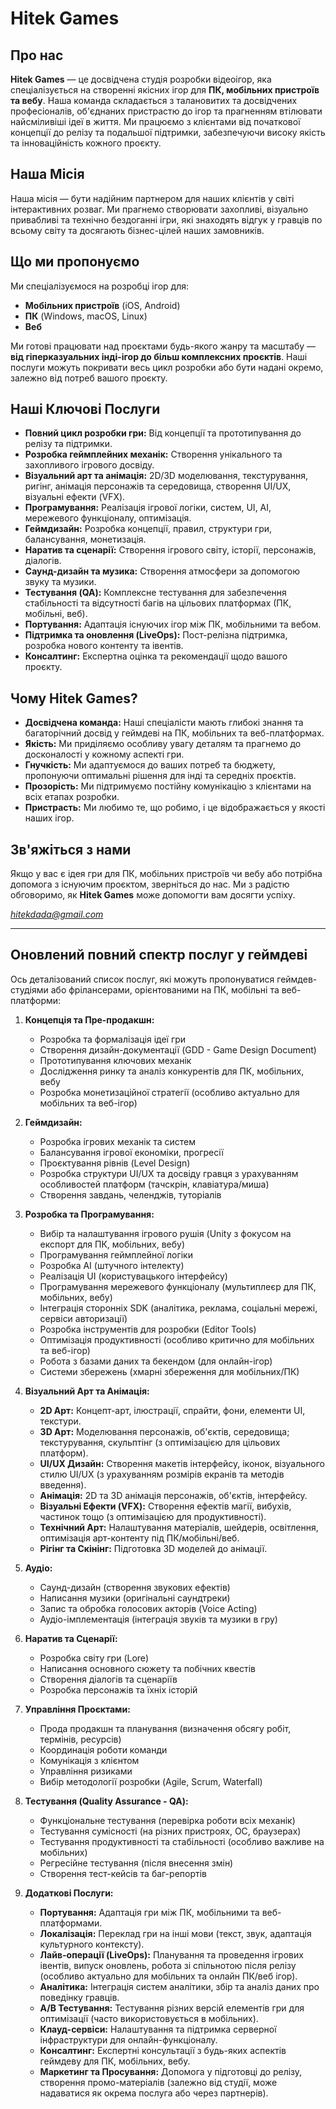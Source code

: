 # Hitek Games

## Про нас

**Hitek Games** — це досвідчена студія розробки відеоігор, яка спеціалізується на створенні якісних ігор для **ПК, мобільних пристроїв та вебу**. Наша команда складається з талановитих та досвідчених професіоналів, об'єднаних пристрастю до ігор та прагненням втілювати найсміливіші ідеї в життя. Ми працюємо з клієнтами від початкової концепції до релізу та подальшої підтримки, забезпечуючи високу якість та інноваційність кожного проєкту.

## Наша Місія

Наша місія — бути надійним партнером для наших клієнтів у світі інтерактивних розваг. Ми прагнемо створювати захопливі, візуально привабливі та технічно бездоганні ігри, які знаходять відгук у гравців по всьому світу та досягають бізнес-цілей наших замовників.

## Що ми пропонуємо

Ми спеціалізуємося на розробці ігор для:

* **Мобільних пристроїв** (iOS, Android)
* **ПК** (Windows, macOS, Linux)
* **Веб**

Ми готові працювати над проєктами будь-якого жанру та масштабу — **від гіперказуальних інді-ігор до більш комплексних проєктів**. Наші послуги можуть покривати весь цикл розробки або бути надані окремо, залежно від потреб вашого проєкту.

## Наші Ключові Послуги

* **Повний цикл розробки гри:** Від концепції та прототипування до релізу та підтримки.
* **Розробка геймплейних механік:** Створення унікального та захопливого ігрового досвіду.
* **Візуальний арт та анімація:** 2D/3D моделювання, текстурування, ригінг, анімація персонажів та середовища, створення UI/UX, візуальні ефекти (VFX).
* **Програмування:** Реалізація ігрової логіки, систем, UI, AI, мережевого функціоналу, оптимізація.
* **Геймдизайн:** Розробка концепції, правил, структури гри, балансування, монетизація.
* **Наратив та сценарії:** Створення ігрового світу, історії, персонажів, діалогів.
* **Саунд-дизайн та музика:** Створення атмосфери за допомогою звуку та музики.
* **Тестування (QA):** Комплексне тестування для забезпечення стабільності та відсутності багів на цільових платформах (ПК, мобільні, веб).
* **Портування:** Адаптація існуючих ігор між ПК, мобільними та вебом.
* **Підтримка та оновлення (LiveOps):** Пост-релізна підтримка, розробка нового контенту та івентів.
* **Консалтинг:** Експертна оцінка та рекомендації щодо вашого проєкту.

## Чому Hitek Games?

* **Досвідчена команда:** Наші спеціалісти мають глибокі знання та багаторічний досвід у геймдеві на ПК, мобільних та веб-платформах.
* **Якість:** Ми приділяємо особливу увагу деталям та прагнемо до досконалості у кожному аспекті гри.
* **Гнучкість:** Ми адаптуємося до ваших потреб та бюджету, пропонуючи оптимальні рішення для інді та середніх проєктів.
* **Прозорість:** Ми підтримуємо постійну комунікацію з клієнтами на всіх етапах розробки.
* **Пристрасть:** Ми любимо те, що робимо, і це відображається у якості наших ігор.

## Зв'яжіться з нами

Якщо у вас є ідея гри для ПК, мобільних пристроїв чи вебу або потрібна допомога з існуючим проєктом, зверніться до нас. Ми з радістю обговоримо, як **Hitek Games** може допомогти вам досягти успіху.

*hitekdada@gmail.com*

---

## Оновлений повний спектр послуг у геймдеві

Ось деталізований список послуг, які можуть пропонуватися геймдев-студіями або фрілансерами, орієнтованими на ПК, мобільні та веб-платформи:

1.  **Концепція та Пре-продакшн:**
    * Розробка та формалізація ідеї гри
    * Створення дизайн-документації (GDD - Game Design Document)
    * Прототипування ключових механік
    * Дослідження ринку та аналіз конкурентів для ПК, мобільних, вебу
    * Розробка монетизаційної стратегії (особливо актуально для мобільних та веб-ігор)

2.  **Геймдизайн:**
    * Розробка ігрових механік та систем
    * Балансування ігрової економіки, прогресії
    * Проєктування рівнів (Level Design)
    * Розробка структури UI/UX та досвіду гравця з урахуванням особливостей платформ (тачскрін, клавіатура/миша)
    * Створення завдань, челенджів, туторіалів

3.  **Розробка та Програмування:**
    * Вибір та налаштування ігрового рушія (Unity з фокусом на експорт для ПК, мобільних, вебу)
    * Програмування геймплейної логіки
    * Розробка AI (штучного інтелекту)
    * Реалізація UI (користувацького інтерфейсу)
    * Програмування мережевого функціоналу (мультиплеєр для ПК, мобільних, вебу)
    * Інтеграція сторонніх SDK (аналітика, реклама, соціальні мережі, сервіси авторизації)
    * Розробка інструментів для розробки (Editor Tools)
    * Оптимізація продуктивності (особливо критично для мобільних та веб-ігор)
    * Робота з базами даних та бекендом (для онлайн-ігор)
    * Системи збережень (хмарні збереження для мобільних/ПК)

4.  **Візуальний Арт та Анімація:**
    * **2D Арт:** Концепт-арт, ілюстрації, спрайти, фони, елементи UI, текстури.
    * **3D Арт:** Моделювання персонажів, об'єктів, середовища; текстурування, скульптінг (з оптимізацією для цільових платформ).
    * **UI/UX Дизайн:** Створення макетів інтерфейсу, іконок, візуального стилю UI/UX (з урахуванням розмірів екранів та методів введення).
    * **Анімація:** 2D та 3D анімація персонажів, об'єктів, інтерфейсу.
    * **Візуальні Ефекти (VFX):** Створення ефектів магії, вибухів, частинок тощо (з оптимізацією для продуктивності).
    * **Технічний Арт:** Налаштування матеріалів, шейдерів, освітлення, оптимізація арт-контенту під ПК/мобільні/веб.
    * **Рігінг та Скінінг:** Підготовка 3D моделей до анімації.

5.  **Аудіо:**
    * Саунд-дизайн (створення звукових ефектів)
    * Написання музики (оригінальні саундтреки)
    * Запис та обробка голосових акторів (Voice Acting)
    * Аудіо-імплементація (інтеграція звуків та музики в гру)

6.  **Наратив та Сценарії:**
    * Розробка світу гри (Lore)
    * Написання основного сюжету та побічних квестів
    * Створення діалогів та сценаріїв
    * Розробка персонажів та їхніх історій

7.  **Управління Проєктами:**
    * Прода продакшн та планування (визначення обсягу робіт, термінів, ресурсів)
    * Координація роботи команди
    * Комунікація з клієнтом
    * Управління ризиками
    * Вибір методології розробки (Agile, Scrum, Waterfall)

8.  **Тестування (Quality Assurance - QA):**
    * Функціональне тестування (перевірка роботи всіх механік)
    * Тестування сумісності (на різних пристроях, ОС, браузерах)
    * Тестування продуктивності та стабільності (особливо важливе на мобільних)
    * Регресійне тестування (після внесення змін)
    * Створення тест-кейсів та баг-репортів

9.  **Додаткові Послуги:**
    * **Портування:** Адаптація гри між ПК, мобільними та веб-платформами.
    * **Локалізація:** Переклад гри на інші мови (текст, звук, адаптація культурного контексту).
    * **Лайв-операції (LiveOps):** Планування та проведення ігрових івентів, випуск оновлень, робота зі спільнотою після релізу (особливо актуально для мобільних та онлайн ПК/веб ігор).
    * **Аналітика:** Інтеграція систем аналітики, збір та аналіз даних про поведінку гравців.
    * **A/B Тестування:** Тестування різних версій елементів гри для оптимізації (часто використовується в мобільних).
    * **Клауд-сервіси:** Налаштування та підтримка серверної інфраструктури для онлайн-функціоналу.
    * **Консалтинг:** Експертні консультації з будь-яких аспектів геймдеву для ПК, мобільних, вебу.
    * **Маркетинг та Просування:** Допомога у підготовці до релізу, створення промо-матеріалів (залежно від студії, може надаватися як окрема послуга або через партнерів).
